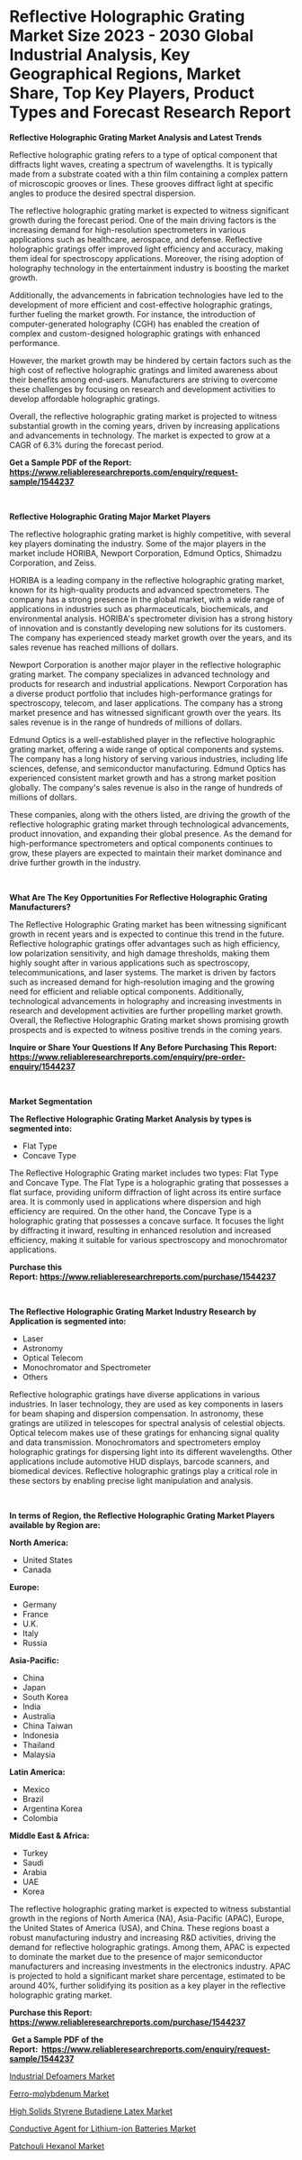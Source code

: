 <p><h1>Reflective Holographic Grating Market Size 2023 - 2030 Global Industrial Analysis, Key Geographical Regions, Market Share, Top Key Players, Product Types and Forecast Research Report</h1></p><p><strong>Reflective Holographic Grating Market Analysis and Latest Trends</strong></p>
<p><p>Reflective holographic grating refers to a type of optical component that diffracts light waves, creating a spectrum of wavelengths. It is typically made from a substrate coated with a thin film containing a complex pattern of microscopic grooves or lines. These grooves diffract light at specific angles to produce the desired spectral dispersion.</p><p>The reflective holographic grating market is expected to witness significant growth during the forecast period. One of the main driving factors is the increasing demand for high-resolution spectrometers in various applications such as healthcare, aerospace, and defense. Reflective holographic gratings offer improved light efficiency and accuracy, making them ideal for spectroscopy applications. Moreover, the rising adoption of holography technology in the entertainment industry is boosting the market growth.</p><p>Additionally, the advancements in fabrication technologies have led to the development of more efficient and cost-effective holographic gratings, further fueling the market growth. For instance, the introduction of computer-generated holography (CGH) has enabled the creation of complex and custom-designed holographic gratings with enhanced performance.</p><p>However, the market growth may be hindered by certain factors such as the high cost of reflective holographic gratings and limited awareness about their benefits among end-users. Manufacturers are striving to overcome these challenges by focusing on research and development activities to develop affordable holographic gratings.</p><p>Overall, the reflective holographic grating market is projected to witness substantial growth in the coming years, driven by increasing applications and advancements in technology. The market is expected to grow at a CAGR of 6.3% during the forecast period.</p></p>
<p><strong>Get a Sample PDF of the Report:&nbsp; <a href="https://www.reliableresearchreports.com/enquiry/request-sample/1544237">https://www.reliableresearchreports.com/enquiry/request-sample/1544237</a></strong></p>
<p>&nbsp;</p>
<p><strong>Reflective Holographic Grating Major Market Players</strong></p>
<p><p>The reflective holographic grating market is highly competitive, with several key players dominating the industry. Some of the major players in the market include HORIBA, Newport Corporation, Edmund Optics, Shimadzu Corporation, and Zeiss.</p><p>HORIBA is a leading company in the reflective holographic grating market, known for its high-quality products and advanced spectrometers. The company has a strong presence in the global market, with a wide range of applications in industries such as pharmaceuticals, biochemicals, and environmental analysis. HORIBA's spectrometer division has a strong history of innovation and is constantly developing new solutions for its customers. The company has experienced steady market growth over the years, and its sales revenue has reached millions of dollars.</p><p>Newport Corporation is another major player in the reflective holographic grating market. The company specializes in advanced technology and products for research and industrial applications. Newport Corporation has a diverse product portfolio that includes high-performance gratings for spectroscopy, telecom, and laser applications. The company has a strong market presence and has witnessed significant growth over the years. Its sales revenue is in the range of hundreds of millions of dollars.</p><p>Edmund Optics is a well-established player in the reflective holographic grating market, offering a wide range of optical components and systems. The company has a long history of serving various industries, including life sciences, defense, and semiconductor manufacturing. Edmund Optics has experienced consistent market growth and has a strong market position globally. The company's sales revenue is also in the range of hundreds of millions of dollars.</p><p>These companies, along with the others listed, are driving the growth of the reflective holographic grating market through technological advancements, product innovation, and expanding their global presence. As the demand for high-performance spectrometers and optical components continues to grow, these players are expected to maintain their market dominance and drive further growth in the industry.</p></p>
<p>&nbsp;</p>
<p><strong>What Are The Key Opportunities For Reflective Holographic Grating Manufacturers?</strong></p>
<p><p>The Reflective Holographic Grating market has been witnessing significant growth in recent years and is expected to continue this trend in the future. Reflective holographic gratings offer advantages such as high efficiency, low polarization sensitivity, and high damage thresholds, making them highly sought after in various applications such as spectroscopy, telecommunications, and laser systems. The market is driven by factors such as increased demand for high-resolution imaging and the growing need for efficient and reliable optical components. Additionally, technological advancements in holography and increasing investments in research and development activities are further propelling market growth. Overall, the Reflective Holographic Grating market shows promising growth prospects and is expected to witness positive trends in the coming years.</p></p>
<p><strong>Inquire or Share Your Questions If Any Before Purchasing This Report: <a href="https://www.reliableresearchreports.com/enquiry/pre-order-enquiry/1544237">https://www.reliableresearchreports.com/enquiry/pre-order-enquiry/1544237</a></strong></p>
<p>&nbsp;</p>
<p><strong>Market Segmentation</strong></p>
<p><strong>The Reflective Holographic Grating Market Analysis by types is segmented into:</strong></p>
<p><ul><li>Flat Type</li><li>Concave Type</li></ul></p>
<p><p>The Reflective Holographic Grating market includes two types: Flat Type and Concave Type. The Flat Type is a holographic grating that possesses a flat surface, providing uniform diffraction of light across its entire surface area. It is commonly used in applications where dispersion and high efficiency are required. On the other hand, the Concave Type is a holographic grating that possesses a concave surface. It focuses the light by diffracting it inward, resulting in enhanced resolution and increased efficiency, making it suitable for various spectroscopy and monochromator applications.</p></p>
<p><strong>Purchase this Report:&nbsp;<a href="https://www.reliableresearchreports.com/purchase/1544237">https://www.reliableresearchreports.com/purchase/1544237</a></strong></p>
<p>&nbsp;</p>
<p><strong>The Reflective Holographic Grating Market Industry Research by Application is segmented into:</strong></p>
<p><ul><li>Laser</li><li>Astronomy</li><li>Optical Telecom</li><li>Monochromator and Spectrometer</li><li>Others</li></ul></p>
<p><p>Reflective holographic gratings have diverse applications in various industries. In laser technology, they are used as key components in lasers for beam shaping and dispersion compensation. In astronomy, these gratings are utilized in telescopes for spectral analysis of celestial objects. Optical telecom makes use of these gratings for enhancing signal quality and data transmission. Monochromators and spectrometers employ holographic gratings for dispersing light into its different wavelengths. Other applications include automotive HUD displays, barcode scanners, and biomedical devices. Reflective holographic gratings play a critical role in these sectors by enabling precise light manipulation and analysis.</p></p>
<p>&nbsp;</p>
<p><strong>In terms of Region, the Reflective Holographic Grating Market Players available by Region are:</strong></p>
<p>
    <p> <strong> North America: </strong>
        <ul>
            <li>United States</li>
            <li>Canada</li>
        </ul>
        </p> 
    <p> <strong> Europe: </strong>
        <ul>
            <li>Germany</li>
            <li>France</li>
            <li>U.K.</li>
            <li>Italy</li>
            <li>Russia</li>
        </ul>
        </p> 
    <p> <strong> Asia-Pacific: </strong>
        <ul>
            <li>China</li>
            <li>Japan</li>
            <li>South Korea</li>
            <li>India</li>
            <li>Australia</li>
            <li>China Taiwan</li>
            <li>Indonesia</li>
            <li>Thailand</li>
            <li>Malaysia</li>
        </ul>
        </p> 
    <p> <strong> Latin America: </strong>
        <ul>
            <li>Mexico</li>
            <li>Brazil</li>
            <li>Argentina Korea</li>
            <li>Colombia</li>
        </ul>
        </p> 
    <p> <strong> Middle East & Africa: </strong>
        <ul>
            <li>Turkey</li>
            <li>Saudi</li>
            <li>Arabia</li>
            <li>UAE</li>
            <li>Korea</li>
        </ul>
    </p>
    </p>
<p><p>The reflective holographic grating market is expected to witness substantial growth in the regions of North America (NA), Asia-Pacific (APAC), Europe, the United States of America (USA), and China. These regions boast a robust manufacturing industry and increasing R&D activities, driving the demand for reflective holographic gratings. Among them, APAC is expected to dominate the market due to the presence of major semiconductor manufacturers and increasing investments in the electronics industry. APAC is projected to hold a significant market share percentage, estimated to be around 40%, further solidifying its position as a key player in the reflective holographic grating market.</p></p>
<p><strong>Purchase this Report: <a href="https://www.reliableresearchreports.com/purchase/1544237">https://www.reliableresearchreports.com/purchase/1544237</a></strong></p>
<p>&nbsp;<strong>Get a Sample PDF of the Report:&nbsp;&nbsp;<a href="https://www.reliableresearchreports.com/enquiry/request-sample/1544237">https://www.reliableresearchreports.com/enquiry/request-sample/1544237</a></strong></p>
<p><strong></strong></p>
<p><p><a href="https://github.com/sofyaavrova/Market-Research-Report-List-1/blob/main/industrial-defoamers-market.md">Industrial Defoamers Market</a></p><p><a href="https://github.com/kholmovskayalyudmila/Market-Research-Report-List-1/blob/main/ferro-molybdenum-market.md">Ferro-molybdenum Market</a></p><p><a href="https://github.com/melchekhinf/Market-Research-Report-List-1/blob/main/high-solids-styrene-butadiene-latex-market.md">High Solids Styrene Butadiene Latex Market</a></p><p><a href="https://github.com/merzlyukov93/Market-Research-Report-List-1/blob/main/conductive-agent-for-lithium-ion-batteries-market.md">Conductive Agent for Lithium-ion Batteries Market</a></p><p><a href="https://github.com/sndrkn/Market-Research-Report-List-1/blob/main/patchouli-hexanol-market.md">Patchouli Hexanol Market</a></p></p>
